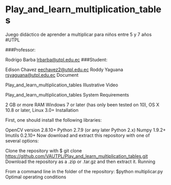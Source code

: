 # Play_and_learn_multiplication_tables
Juego didáctico de aprender a multiplicar para niños entre 5 y 7 años
#UTPL

###Professor:

Rodrigo Barba lrbarba@utpl.edu.ec
###Student:

Edison Chavez eechavez2@utpl.edu.ec
Roddy Yaguana rsyaguana@utpl.edu.ec
Document

Play_and_learn_multiplication_tables
Illustrative Video

Play_and_learn_multiplication_tables
System Requirements

2 GB or more RAM
Windows 7 or later (has only been tested on 10), OS X 10.8 or later, Linux 3.0+
Installation

First, one should install the following libraries:

OpenCV version 2.8.10+
Python 2.7.9 (or any later Python 2.x)
Numpy 1.9.2+
Imutils 0.2.10+
Now download and extract this repository with one of several options:

Clone the repository with $ git clone https://github.com/VAUTPL/Play_and_learn_multiplication_tables.git
Download the repository as a .zip or .tar.gz and then extract it.
Running

From a command line in the folder of the repository:
$python multiplicar.py
Optimal operating conditions


